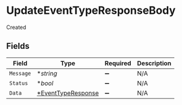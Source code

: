 # UpdateEventTypeResponseBody

Created


## Fields

| Field                                        | Type                                         | Required                                     | Description                                  |
| -------------------------------------------- | -------------------------------------------- | -------------------------------------------- | -------------------------------------------- |
| `Message`                                    | **string*                                    | :heavy_minus_sign:                           | N/A                                          |
| `Status`                                     | **bool*                                      | :heavy_minus_sign:                           | N/A                                          |
| `Data`                                       | [*EventTypeResponse](./eventtyperesponse.md) | :heavy_minus_sign:                           | N/A                                          |